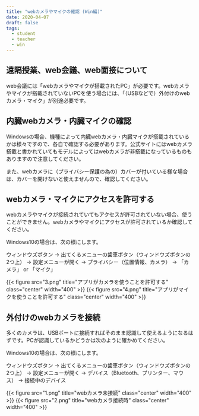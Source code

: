 ```yaml
---
title: "webカメラやマイクの確認 (Win編)"
date: 2020-04-07
draft: false
tags: 
  - student
  - teacher
  - win
---
```


## 遠隔授業、web会議、web面接について
web会議には「webカメラやマイクが搭載されたPC」が必要です。webカメラやマイクが搭載されていないPCを使う場合には、「（USBなどで）外付けのwebカメラ・マイク」が別途必要です。


## 内臓webカメラ・内臓マイクの確認
Windowsの場合、機種によって内臓webカメラ・内臓マイクが搭載されているかは様々ですので、各自で確認する必要があります。公式サイトにはwebカメラ搭載と書かれていてもモデルによってはwebカメラが非搭載になっているものもありますので注意してください。

また、webカメラに（プライバシー保護の為の）カバーが付いている様な場合は、カバーを開けないと使えませんので、確認してください。


## webカメラ・マイクにアクセスを許可する
webカメラやマイクが接続されていてもアクセスが許可されていない場合、使うことができません。webカメラやマイクにアクセスが許可されているか確認してください。

Windows10の場合は、次の様にします。

ウィンドウズボタン → 出てくるメニューの歯車ボタン（ウィンドウズボタンの2つ上） → 設定メニューが開く → プライバシー（位置情報、カメラ） → 「カメラ」 or 「マイク」

{{< figure src="3.png" title="アプリがカメラを使うことを許可する" class="center" width="400" >}}
{{< figure src="4.png" title="アプリがマイクを使うことを許可する" class="center" width="400" >}}


## 外付けのwebカメラを接続
多くのカメラは、USBポートに接続すればそのまま認識して使えるようになるはずです。PCが認識しているかどうかは次のように確かめてください。

Windows10の場合は、次の様にします。

ウィンドウズボタン → 出てくるメニューの歯車ボタン（ウィンドウズボタンの2つ上） → 設定メニューが開く → デバイス（Bluetooth、プリンター、マウス） → 接続中のデバイス

{{< figure src="1.png" title="webカメラ未接続" class="center" width="400" >}}
{{< figure src="2.png" title="webカメラ接続時" class="center" width="400" >}}


